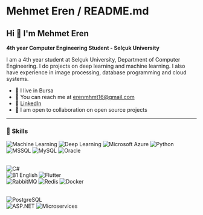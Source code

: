 # Mehmet Eren / README.md

## Hi 👋 I'm Mehmet Eren

**4th year Computer Engineering Student - Selçuk University**

I am a 4th year student at Selçuk University, Department of Computer Engineering. I do projects on deep learning and machine learning. I also have experience in image processing, database programming and cloud systems.

- 📍 I live in Bursa  
- 📧 You can reach me at [erenmhmt16@gmail.com](mailto:erenmhmt16@gmail.com)  
- 🔗 [LinkedIn](https://www.linkedin.com/in/mehmet-eren-48644128b/)  
- 🤝 I am open to collaboration on open source projects  

---

### 🚀 Skills  

![Machine Learning](https://img.shields.io/badge/-Machine%20Learning-102230?logo=google&logoColor=white) 
![Deep Learning](https://img.shields.io/badge/-Deep%20Learning-00599C?logo=numpy&logoColor=white) 
![Microsoft Azure](https://img.shields.io/badge/-Microsoft%20Azure-0089D6?logo=microsoft-azure&logoColor=white) 
![Python](https://img.shields.io/badge/-Python-3776AB?logo=python&logoColor=white) 
![MSSQL](https://img.shields.io/badge/-MSSQL-CC2927?logo=microsoft-sql-server&logoColor=white) 
![MySQL](https://img.shields.io/badge/-MySQL-4479A1?logo=mysql&logoColor=white) 
![Oracle](https://img.shields.io/badge/-Oracle-F80000?logo=oracle&logoColor=white)  
<br>

![C#](https://img.shields.io/badge/-C%23-239120?logo=c-sharp&logoColor=white)  
![B1 English](https://img.shields.io/badge/-B1%20English-0078D4?logo=translate&logoColor=white) 
![Flutter](https://img.shields.io/badge/-Flutter-02569B?logo=flutter&logoColor=white)  
![RabbitMQ](https://img.shields.io/badge/-RabbitMQ-FF6600?logo=rabbitmq&logoColor=white) 
![Redis](https://img.shields.io/badge/-Redis-DC382D?logo=redis&logoColor=white) 
![Docker](https://img.shields.io/badge/-Docker-2496ED?logo=docker&logoColor=white)  
<br>

![PostgreSQL](https://img.shields.io/badge/-PostgreSQL-336791?logo=postgresql&logoColor=white)  
![ASP.NET](https://img.shields.io/badge/-ASP.NET-5C2D91?logo=dotnet&logoColor=white) 
![Microservices](https://img.shields.io/badge/-Microservices-000000?logo=microgen&logoColor=white)
